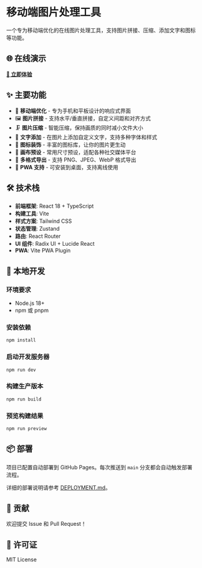# 移动端图片处理工具

一个专为移动端优化的在线图片处理工具，支持图片拼接、压缩、添加文字和图标等功能。

## 🌐 在线演示

**[🚀 立即体验](https://LiangCY.github.io/image-tools/)**

## ✨ 主要功能

- 📱 **移动端优化** - 专为手机和平板设计的响应式界面
- 🖼️ **图片拼接** - 支持水平/垂直拼接，自定义间距和对齐方式
- 🗜️ **图片压缩** - 智能压缩，保持画质的同时减小文件大小
- 📝 **文字添加** - 在图片上添加自定义文字，支持多种字体和样式
- 🎨 **图标装饰** - 丰富的图标库，让你的图片更生动
- 📐 **画布预设** - 常用尺寸预设，适配各种社交媒体平台
- 💾 **多格式导出** - 支持 PNG、JPEG、WebP 格式导出
- 🔄 **PWA 支持** - 可安装到桌面，支持离线使用

## 🛠️ 技术栈

- **前端框架**: React 18 + TypeScript
- **构建工具**: Vite
- **样式方案**: Tailwind CSS
- **状态管理**: Zustand
- **路由**: React Router
- **UI 组件**: Radix UI + Lucide React
- **PWA**: Vite PWA Plugin

## 🚀 本地开发

### 环境要求

- Node.js 18+
- npm 或 pnpm

### 安装依赖

```bash
npm install
```

### 启动开发服务器

```bash
npm run dev
```

### 构建生产版本

```bash
npm run build
```

### 预览构建结果

```bash
npm run preview
```

## 📦 部署

项目已配置自动部署到 GitHub Pages。每次推送到 `main` 分支都会自动触发部署流程。

详细的部署说明请参考 [DEPLOYMENT.md](./DEPLOYMENT.md)。

## 🤝 贡献

欢迎提交 Issue 和 Pull Request！

## 📄 许可证

MIT License
